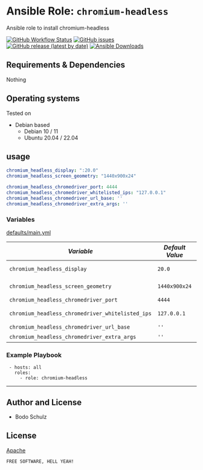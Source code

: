 
# Ansible Role: `chromium-headless`

Ansible role to install chromium-headless


[![GitHub Workflow Status](https://img.shields.io/github/actions/workflow/status/bodsch/ansible-chromium-headless/main.yml?branch=main)][ci]
[![GitHub issues](https://img.shields.io/github/issues/bodsch/ansible-chromium-headless)][issues]
[![GitHub release (latest by date)](https://img.shields.io/github/v/release/bodsch/ansible-chromium-headless)][releases]
[![Ansible Downloads](https://img.shields.io/ansible/role/d/bodsch/chromium_headless?logo=ansible)][galaxy]

[ci]: https://github.com/bodsch/ansible-chromium-headless/actions
[issues]: https://github.com/bodsch/ansible-chromium-headless/issues?q=is%3Aopen+is%3Aissue
[releases]: https://github.com/bodsch/ansible-chromium-headless/releases
[galaxy]: https://galaxy.ansible.com/ui/standalone/roles/bodsch/chromium_headless/


## Requirements & Dependencies

Nothing


## Operating systems

Tested on

* Debian based
    - Debian 10 / 11
    - Ubuntu 20.04 / 22.04

## usage

```yaml
chromium_headless_display: ":20.0"
chromium_headless_screen_geometry: "1440x900x24"

chromium_headless_chromedriver_port: 4444
chromium_headless_chromedriver_whitelisted_ips: "127.0.0.1"
chromium_headless_chromedriver_url_base: ''
chromium_headless_chromedriver_extra_args: ''
```

### Variables

[defaults/main.yml](defaults/main.yml)

|*Variable*  | *Default Value* | *Description* |
| --- | --- | --- |
| `chromium_headless_display` | `20.0` | headless display port  |
| `chromium_headless_screen_geometry` | `1440x900x24` | screen geometry |
| `chromium_headless_chromedriver_port` | `4444` | Port |
| `chromium_headless_chromedriver_whitelisted_ips` | `127.0.0.1` | whitelisted IPs |
| `chromium_headless_chromedriver_url_base` | `''` | url base |
| `chromium_headless_chromedriver_extra_args` | `''` | extra args |


### Example Playbook

```
 - hosts: all
   roles:
     - role: chromium-headless
```


---

## Author and License

- Bodo Schulz

## License

[Apache](LICENSE)

`FREE SOFTWARE, HELL YEAH!`
